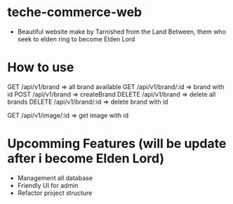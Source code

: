 # teche-commerce-web
- Beautiful website make by Tarnished from the Land Between, them who seek to elden ring to become Elden Lord
# How to use

GET /api/v1/brand => all brand available
GET /api/v1/brand/:id => brand with id
POST  /api/v1/brand => createBrand
DELETE /api/v1/brand => delete all brands
DELETE /api/v1/brand/:id => delete  brand with id


GET /api/v1/image/:id => get image with id


# Upcomming Features (will be update after i become Elden Lord)
 - Management all database
 - Friendly UI for admin
 - Refactor project structure
